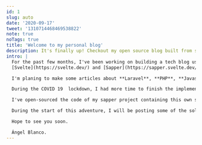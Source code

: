 ```yaml
---
id: 1
slug: auto
date: '2020-09-17'
tweet: '1310714468469538822'
note: true
noTags: true
title: 'Welcome to my personal blog'
description: It's finally up! Checkout my open source blog built from scratch.
intro: |
  For the past few months, I've been working on building a tech blog using
  [Svelte](https://svelte.dev/) and [Sapper](https://sapper.svelte.dev/) from scratch!

  I'm planing to make some articles about **Laravel**, **PHP**, **Javascript**, **Docker**, **microservices**, etc. 

  During the COVID 19  lockdown, I had more time to finish the implementation and now it can be put into production. I've great inspiration from [Vuepress](https://vuepress.vuejs.org/) but decided to do all the job with Svelte to try it out.

  I've open-sourced the code of my sapper project containing this own site on Github just in case you want to inspect it. You can learn a lit bit more about me [here](/about).

  During the start of this adventure, I will be posting some of the solutions to the "challenges" I've faced during the development.

  Hope to see you soon.

  Ángel Blanco.
---
```

